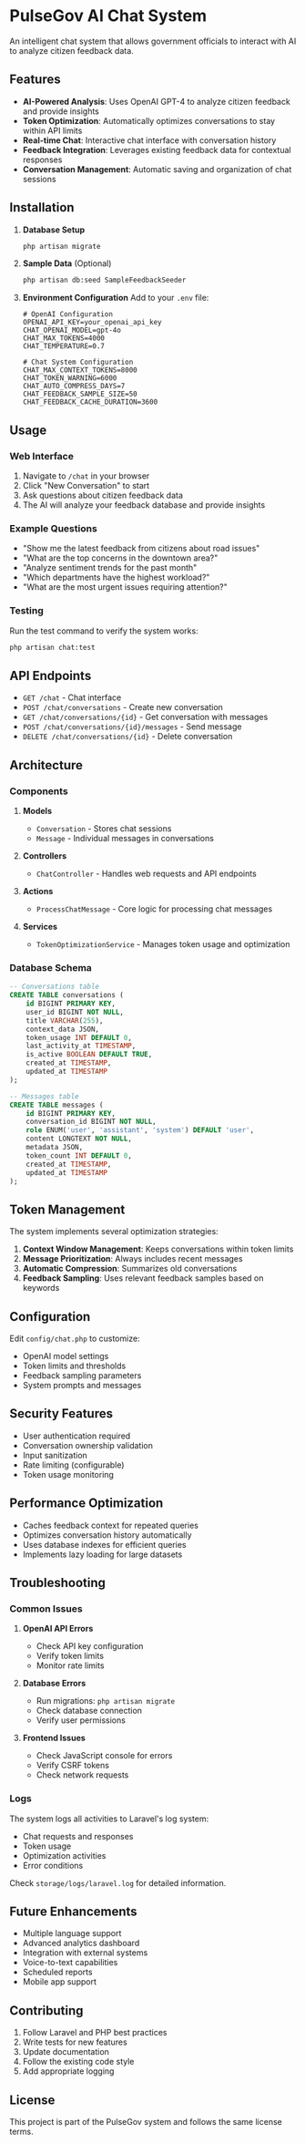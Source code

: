 # PulseGov AI Chat System

An intelligent chat system that allows government officials to interact with AI to analyze citizen feedback data.

## Features

- **AI-Powered Analysis**: Uses OpenAI GPT-4 to analyze citizen feedback and provide insights
- **Token Optimization**: Automatically optimizes conversations to stay within API limits
- **Real-time Chat**: Interactive chat interface with conversation history
- **Feedback Integration**: Leverages existing feedback data for contextual responses
- **Conversation Management**: Automatic saving and organization of chat sessions

## Installation

1. **Database Setup**
   ```bash
   php artisan migrate
   ```

2. **Sample Data** (Optional)
   ```bash
   php artisan db:seed SampleFeedbackSeeder
   ```

3. **Environment Configuration**
   Add to your `.env` file:
   ```env
   # OpenAI Configuration
   OPENAI_API_KEY=your_openai_api_key
   CHAT_OPENAI_MODEL=gpt-4o
   CHAT_MAX_TOKENS=4000
   CHAT_TEMPERATURE=0.7
   
   # Chat System Configuration
   CHAT_MAX_CONTEXT_TOKENS=8000
   CHAT_TOKEN_WARNING=6000
   CHAT_AUTO_COMPRESS_DAYS=7
   CHAT_FEEDBACK_SAMPLE_SIZE=50
   CHAT_FEEDBACK_CACHE_DURATION=3600
   ```

## Usage

### Web Interface

1. Navigate to `/chat` in your browser
2. Click "New Conversation" to start
3. Ask questions about citizen feedback data
4. The AI will analyze your feedback database and provide insights

### Example Questions

- "Show me the latest feedback from citizens about road issues"
- "What are the top concerns in the downtown area?"
- "Analyze sentiment trends for the past month"
- "Which departments have the highest workload?"
- "What are the most urgent issues requiring attention?"

### Testing

Run the test command to verify the system works:
```bash
php artisan chat:test
```

## API Endpoints

- `GET /chat` - Chat interface
- `POST /chat/conversations` - Create new conversation
- `GET /chat/conversations/{id}` - Get conversation with messages
- `POST /chat/conversations/{id}/messages` - Send message
- `DELETE /chat/conversations/{id}` - Delete conversation

## Architecture

### Components

1. **Models**
   - `Conversation` - Stores chat sessions
   - `Message` - Individual messages in conversations

2. **Controllers**
   - `ChatController` - Handles web requests and API endpoints

3. **Actions**
   - `ProcessChatMessage` - Core logic for processing chat messages

4. **Services**
   - `TokenOptimizationService` - Manages token usage and optimization

### Database Schema

```sql
-- Conversations table
CREATE TABLE conversations (
    id BIGINT PRIMARY KEY,
    user_id BIGINT NOT NULL,
    title VARCHAR(255),
    context_data JSON,
    token_usage INT DEFAULT 0,
    last_activity_at TIMESTAMP,
    is_active BOOLEAN DEFAULT TRUE,
    created_at TIMESTAMP,
    updated_at TIMESTAMP
);

-- Messages table
CREATE TABLE messages (
    id BIGINT PRIMARY KEY,
    conversation_id BIGINT NOT NULL,
    role ENUM('user', 'assistant', 'system') DEFAULT 'user',
    content LONGTEXT NOT NULL,
    metadata JSON,
    token_count INT DEFAULT 0,
    created_at TIMESTAMP,
    updated_at TIMESTAMP
);
```

## Token Management

The system implements several optimization strategies:

1. **Context Window Management**: Keeps conversations within token limits
2. **Message Prioritization**: Always includes recent messages
3. **Automatic Compression**: Summarizes old conversations
4. **Feedback Sampling**: Uses relevant feedback samples based on keywords

## Configuration

Edit `config/chat.php` to customize:

- OpenAI model settings
- Token limits and thresholds
- Feedback sampling parameters
- System prompts and messages

## Security Features

- User authentication required
- Conversation ownership validation
- Input sanitization
- Rate limiting (configurable)
- Token usage monitoring

## Performance Optimization

- Caches feedback context for repeated queries
- Optimizes conversation history automatically
- Uses database indexes for efficient queries
- Implements lazy loading for large datasets

## Troubleshooting

### Common Issues

1. **OpenAI API Errors**
   - Check API key configuration
   - Verify token limits
   - Monitor rate limits

2. **Database Errors**
   - Run migrations: `php artisan migrate`
   - Check database connection
   - Verify user permissions

3. **Frontend Issues**
   - Check JavaScript console for errors
   - Verify CSRF tokens
   - Check network requests

### Logs

The system logs all activities to Laravel's log system:
- Chat requests and responses
- Token usage
- Optimization activities
- Error conditions

Check `storage/logs/laravel.log` for detailed information.

## Future Enhancements

- Multiple language support
- Advanced analytics dashboard
- Integration with external systems
- Voice-to-text capabilities
- Scheduled reports
- Mobile app support

## Contributing

1. Follow Laravel and PHP best practices
2. Write tests for new features
3. Update documentation
4. Follow the existing code style
5. Add appropriate logging

## License

This project is part of the PulseGov system and follows the same license terms.
